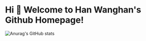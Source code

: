 # Hi 🎉 Welcome to Han Wanghan's Github Homepage!

![Anurag's GitHub stats](https://github-readme-stats.vercel.app/api?username=hantiberius&theme=tokyonight&show_icons=true)
